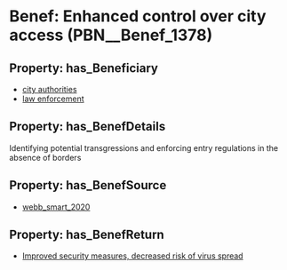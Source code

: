 # Benef: __Enhanced control over city access__ (PBN__Benef_1378)

## Property: has_Beneficiary

* [city authorities](../Stakeholder/PBN__Stakeholder_536)
* [law enforcement](../Stakeholder/PBN__Stakeholder_534)

## Property: has_BenefDetails

Identifying potential transgressions and enforcing entry regulations in the absence of borders

## Property: has_BenefSource

* [webb_smart_2020](../Article/PBN__Article_294)

## Property: has_BenefReturn

* [Improved security measures, decreased risk of virus spread](../BenefReturn/PBN__BenefReturn_1565)

